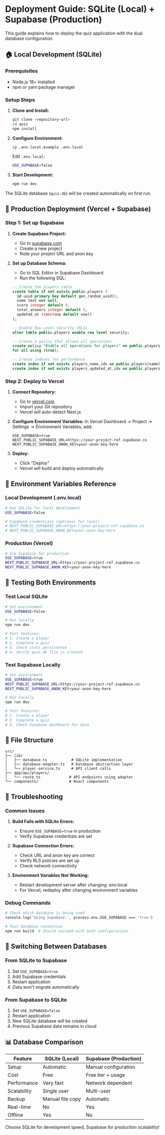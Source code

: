 # Deployment Guide: SQLite (Local) + Supabase (Production)

This guide explains how to deploy the quiz application with the dual database configuration.

## 🏠 Local Development (SQLite)

### Prerequisites
- Node.js 18+ installed
- npm or yarn package manager

### Setup Steps

1. **Clone and Install:**
   ```bash
   git clone <repository-url>
   cd quiz
   npm install
   ```

2. **Configure Environment:**
   ```bash
   cp .env.local.example .env.local
   ```
   
   Edit `.env.local`:
   ```bash
   USE_SUPABASE=false
   ```

3. **Start Development:**
   ```bash
   npm run dev
   ```

The SQLite database (`quiz.db`) will be created automatically on first run.

## 🚀 Production Deployment (Vercel + Supabase)

### Step 1: Set up Supabase

1. **Create Supabase Project:**
   - Go to [supabase.com](https://supabase.com)
   - Create a new project
   - Note your project URL and anon key

2. **Set up Database Schema:**
   - Go to SQL Editor in Supabase Dashboard
   - Run the following SQL:
   
   ```sql
   -- Create the players table
   create table if not exists public.players (
     id uuid primary key default gen_random_uuid(),
     name text not null,
     score integer default 0,
     total_answers integer default 0,
     updated_at timestamp default now()
   );

   -- Enable Row Level Security (RLS)
   alter table public.players enable row level security;

   -- Create a policy that allows all operations
   create policy "Enable all operations for players" on public.players
   for all using (true);

   -- Create indexes for performance
   create index if not exists players_name_idx on public.players(name);
   create index if not exists players_updated_at_idx on public.players(updated_at desc);
   ```

### Step 2: Deploy to Vercel

1. **Connect Repository:**
   - Go to [vercel.com](https://vercel.com)
   - Import your Git repository
   - Vercel will auto-detect Next.js

2. **Configure Environment Variables:**
   In Vercel Dashboard → Project → Settings → Environment Variables, add:
   
   ```
   USE_SUPABASE=true
   NEXT_PUBLIC_SUPABASE_URL=https://your-project-ref.supabase.co
   NEXT_PUBLIC_SUPABASE_ANON_KEY=your-anon-key-here
   ```

3. **Deploy:**
   - Click "Deploy"
   - Vercel will build and deploy automatically

## 🔧 Environment Variables Reference

### Local Development (.env.local)
```bash
# Use SQLite for local development
USE_SUPABASE=false

# Supabase credentials (optional for local)
# NEXT_PUBLIC_SUPABASE_URL=https://your-project-ref.supabase.co
# NEXT_PUBLIC_SUPABASE_ANON_KEY=your-anon-key-here
```

### Production (Vercel)
```bash
# Use Supabase for production
USE_SUPABASE=true
NEXT_PUBLIC_SUPABASE_URL=https://your-project-ref.supabase.co
NEXT_PUBLIC_SUPABASE_ANON_KEY=your-anon-key-here
```

## 🧪 Testing Both Environments

### Test Local SQLite
```bash
# Set environment
USE_SUPABASE=false

# Run locally
npm run dev

# Test features:
# 1. Create a player
# 2. Complete a quiz
# 3. Check stats persistence
# 4. Verify quiz.db file is created
```

### Test Supabase Locally
```bash
# Set environment
USE_SUPABASE=true
NEXT_PUBLIC_SUPABASE_URL=https://your-project-ref.supabase.co
NEXT_PUBLIC_SUPABASE_ANON_KEY=your-anon-key-here

# Run locally
npm run dev

# Test features:
# 1. Create a player
# 2. Complete a quiz
# 3. Check Supabase dashboard for data
```

## 📁 File Structure
```
src/
├── lib/
│   ├── database.ts           # SQLite implementation
│   ├── database-adapter.ts   # Database abstraction layer
│   └── player-service.ts     # API client calls
├── app/api/players/
│   └── route.ts             # API endpoints using adapter
└── components/              # React components
```

## 🚨 Troubleshooting

### Common Issues

1. **Build Fails with SQLite Errors:**
   - Ensure `USE_SUPABASE=true` in production
   - Verify Supabase credentials are set

2. **Supabase Connection Errors:**
   - Check URL and anon key are correct
   - Verify RLS policies are set up
   - Check network connectivity

3. **Environment Variables Not Working:**
   - Restart development server after changing .env.local
   - For Vercel, redeploy after changing environment variables

### Debug Commands
```bash
# Check which database is being used
console.log('Using Supabase:', process.env.USE_SUPABASE === 'true')

# Test database connection
npm run build  # Should succeed with both configurations
```

## 🔄 Switching Between Databases

### From SQLite to Supabase
1. Set `USE_SUPABASE=true`
2. Add Supabase credentials
3. Restart application
4. Data won't migrate automatically

### From Supabase to SQLite
1. Set `USE_SUPABASE=false`
2. Restart application
3. New SQLite database will be created
4. Previous Supabase data remains in cloud

## 📊 Database Comparison

| Feature | SQLite (Local) | Supabase (Production) |
|---------|----------------|----------------------|
| Setup | Automatic | Manual configuration |
| Cost | Free | Free tier + usage |
| Performance | Very fast | Network dependent |
| Scalability | Single user | Multi-user |
| Backup | Manual file copy | Automatic |
| Real-time | No | Yes |
| Offline | Yes | No |

Choose SQLite for development speed, Supabase for production scalability!
